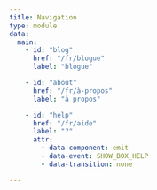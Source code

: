 ```yaml
---
title: Navigation
type: module
data:
  main:
    - id: "blog"
      href: "/fr/blogue"
      label: "blogue"

    - id: "about"
      href: "/fr/à-propos"
      label: "à propos"

    - id: "help"
      href: "/fr/aide"
      label: "?"
      attr:
        - data-component: emit
        - data-event: SHOW_BOX_HELP
        - data-transition: none

---
```


